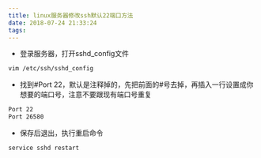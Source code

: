 ```yaml
---
title: linux服务器修改ssh默认22端口方法
date: 2018-07-24 21:33:24
tags:
---
```



* 登录服务器，打开sshd_config文件

```bash
vim /etc/ssh/sshd_config

```
* 找到#Port 22，默认是注释掉的，先把前面的#号去掉，再插入一行设置成你想要的端口号，注意不要跟现有端口号重复

```bash
Port 22
Port 26580

```

* 保存后退出，执行重启命令
```bash
service sshd restart
```